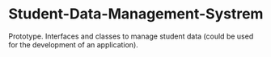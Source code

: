 # Student-Data-Management-Systrem
Prototype. Interfaces and classes to manage student data (could be used for the development of an application).
